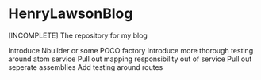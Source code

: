 HenryLawsonBlog
===============

[INCOMPLETE] The repository for my blog

Introduce Nbuilder or some POCO factory
Introduce more thorough testing around atom service
Pull out mapping responsibility out of service
Pull out seperate assemblies
Add testing around routes